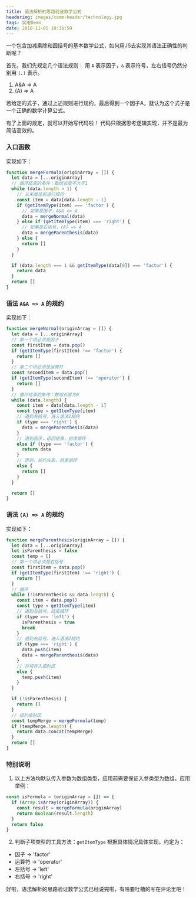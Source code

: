 ```yaml
---
title: 语法解析的思路验证数学公式
headerimg: images/comm-header/technology.jpg
tags: 实用Demo
date: 2018-11-05 10:36:59
---
```

一个包含加减乘除和圆括号的基本数学公式，如何用JS去实现其语法正确性的判断呢？
<!-- more -->
首先，我们先规定几个语法规则：
用 `A` 表示因子，`&` 表示符号，左右括号仍然分别用 `(`、`)` 表示。

1. A&A => A
1. (A) => A

若给定的式子，通过上述规则进行规约，最后得到一个因子A，就认为这个式子是一个正确的数学计算公式。

有了上面的规定，就可以开始写代码啦！
代码只根据思考逻辑实现，并不是最为简洁高效的。

### 入口函数

实现如下：

```js
function mergeFormula(originArray = []) {
  let data = [...originArray]
  // 循环结束的条件：数组长度不大于1
  while (data.length > 1) {
    // 从末尾往前进行规约
    const item = data[data.length - 1]
    if (getItemType(item) === 'factor') {
      // 如果是因子，A&A => A
      data = mergeNormal(data)
    } else if (getItemType(item) === 'right') {
      // 如果是右括号，(A) => A
      data = mergeParenthesis(data)
    } else {
      return []
    }
  }

  if (data.length === 1 && getItemType(data[0]) === 'factor') {
    return data
  }
  return []
}
```

### 语法 `A&A => A` 的规约

实现如下：

```js
function mergeNormal(originArray = []) {
  let data = [...originArray]
  // 第一个项必须是因子
  const firstItem = data.pop()
  if (getItemType(firstItem) !== 'factor') {
    return []
  }
  // 第二个项必须是运算符
  const secondItem = data.pop()
  if (getItemType(secondItem) !== 'operator') {
    return []
  }
  // 循环结束的条件：数组长度为0
  while (data.length) {
    const item = data[data.length - 1]
    const type = getItemType(item)
    // 遇到有括号，进入语法2规约
    if (type === 'right') {
      data = mergeParenthesis(data)
    }
    // 遇到因子，返回结果，结束循环
    else if (type === 'factor') {
      return data
    }
    // 否则，规约失败，结束循环
    else {
      return []
    }
  }

  return []
}
```

### 语法 `(A) => A` 的规约

实现如下：

```js
function mergeParenthesis(originArray = []) {
  let data = [...originArray]
  let isParenthesis = false
  const temp = []
  // 第一个项必须是右括号
  const firstItem = data.pop()
  if (getItemType(firstItem) !== 'right') {
    return []
  }
  // 循环
  while (!isParenthesis && data.length) {
    const item = data.pop()
    const type = getItemType(item)
    // 遇到左括号，结束循环
    if (type === 'left') {
      isParenthesis = true
      break
    }
    // 遇到右括号，进入语法2规约
    if (type === 'right') {
      data.push(item)
      data = mergeParenthesis(data)
    }
    // 将项存入临时区
    else {
      temp.push(item)
    }
  }

  if (!isParenthesis) {
    return []
  }
  // 规约临时区
  const tempMerge = mergeFormula(temp)
  if (tempMerge.length) {
    return data.concat(tempMerge)
  }
  return []
}
```

### 特别说明

1. 以上方法均默认传入参数为数组类型，应用前需要保证入参类型为数组。应用举例：
```js
const isFormula = (originArray = []) => {
  if (Array.isArray(originArray)) {
    const result = mergeFormula(originArray)
    return Boolean(result.length)
  }
  return false
}
```

2. 判断子项类型的工具方法：`getItemType` 根据具体情况具体实现，约定为：
  - 因子 -> 'factor'
  - 运算符 -> 'operator'
  - 左括号 -> 'left'
  - 右括号 -> 'right'


好啦，语法解析的思路验证数学公式已经说完啦，有啥要吐槽的写在评论里吧！
